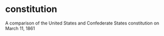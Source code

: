 # constitution
A comparison of the United States and Confederate States constitution on March 11, 1861
